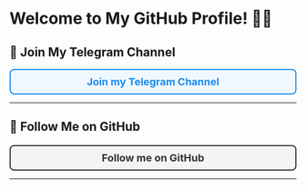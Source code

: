 # Welcome to My GitHub Profile! 🚀✨

## 📢 Join My Telegram Channel
<div style="border: 2px solid #1c8ceb; padding: 10px; border-radius: 8px; background-color: #f0f8ff; text-align: center;">
  <a href="https://t.me/xTopAME" target="_blank" style="text-decoration: none; color: #1c8ceb; font-size: 18px;">
    <strong>Join my Telegram Channel</strong>
  </a>
</div>

---

## 🚀 Follow Me on GitHub
<div style="border: 2px solid #333; padding: 10px; border-radius: 8px; background-color: #f4f4f4; text-align: center; margin-top: 20px;">
  <a href="https://github.com/<your_github_username>" target="_blank" style="text-decoration: none; color: #333; font-size: 18px;">
    <strong>Follow me on GitHub</strong>
  </a>
</div>

---
